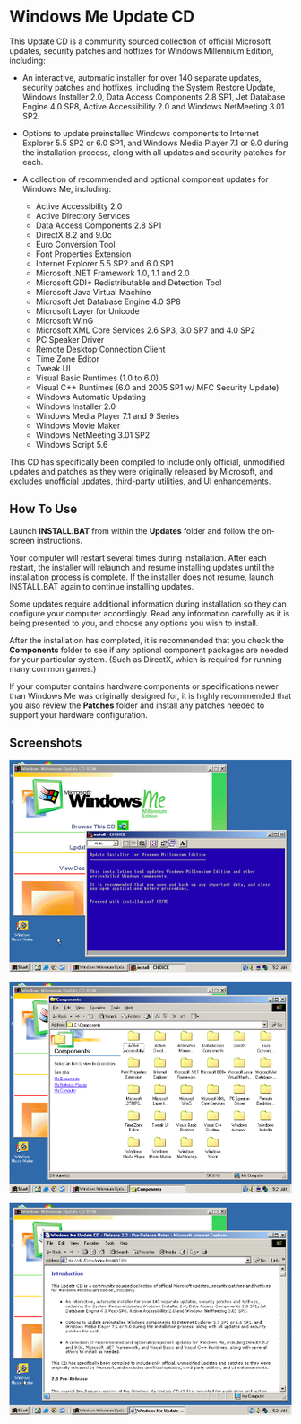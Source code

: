 # Windows Me Update CD

This Update CD is a community sourced collection of official Microsoft updates, security patches and hotfixes for Windows Millennium Edition, including:

+ An interactive, automatic installer for over 140 separate updates, security patches and hotfixes, including the System Restore Update, Windows Installer 2.0, Data Access Components 2.8 SP1, Jet Database Engine 4.0 SP8, Active Accessibility 2.0 and Windows NetMeeting 3.01 SP2.
+ Options to update preinstalled Windows components to Internet Explorer 5.5 SP2 or 6.0 SP1, and Windows Media Player 7.1 or 9.0 during the installation process, along with all updates and security patches for each.
+ A collection of recommended and optional component updates for Windows Me, including:

  - Active Accessibility 2.0
  - Active Directory Services
  - Data Access Components 2.8 SP1
  - DirectX 8.2 and 9.0c
  - Euro Conversion Tool
  - Font Properties Extension
  - Internet Explorer 5.5 SP2 and 6.0 SP1
  - Microsoft .NET Framework 1.0, 1.1 and 2.0
  - Microsoft GDI+ Redistributable and Detection Tool
  - Microsoft Java Virtual Machine
  - Microsoft Jet Database Engine 4.0 SP8
  - Microsoft Layer for Unicode
  - Microsoft WinG
  - Microsoft XML Core Services 2.6 SP3, 3.0 SP7 and 4.0 SP2
  - PC Speaker Driver
  - Remote Desktop Connection Client
  - Time Zone Editor
  - Tweak UI
  - Visual Basic Runtimes (1.0 to 6.0)
  - Visual C++ Runtimes (6.0 and 2005 SP1 w/ MFC Security Update)
  - Windows Automatic Updating
  - Windows Installer 2.0
  - Windows Media Player 7.1 and 9 Series
  - Windows Movie Maker 
  - Windows NetMeeting 3.01 SP2
  - Windows Script 5.6

This CD has specifically been compiled to include only official, unmodified updates and patches as they were originally released by Microsoft, and excludes unofficial updates, third-party utilities, and UI enhancements.


## How To Use

Launch **INSTALL.BAT** from within the **Updates** folder and follow the on-screen instructions.

Your computer will restart several times during installation. After each restart, the installer will relaunch and resume installing updates until the installation process is complete. If the installer does not resume, launch INSTALL.BAT again to continue installing updates.

Some updates require additional information during installation so they can configure your computer accordingly. Read any information carefully as it is being presented to you, and choose any options you wish to install.

After the installation has completed, it is recommended that you check the **Components** folder to see if any optional component packages are needed for your particular system. (Such as DirectX, which is required for running many common games.)

If your computer contains hardware components or specifications newer than Windows Me was originally designed for, it is highly recommended that you also review the **Patches** folder and install any patches needed to support your hardware configuration. 


## Screenshots

![Update Installer](/Images/SCR_01.png)

![Optional Components](/Images/SCR_02.png)

![Documentation](/Images/SCR_03.png)
